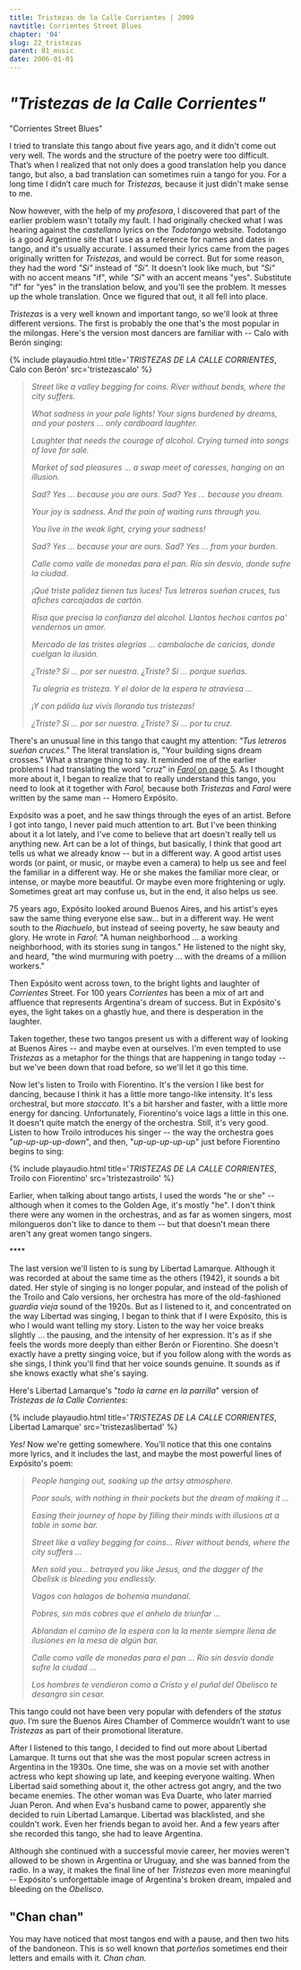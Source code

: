 ```yaml
---
title: Tristezas de la Calle Corrientes | 2009
navtitle: Corrientes Street Blues
chapter: '04'
slug: 22_tristezas
parent: 01_music
date: 2006-01-01
---
```


# _"Tristezas de la Calle Corrientes"_
"Corrientes Street Blues"

I tried to translate this tango about five years ago, and it didn't come out very well. The words and the structure of the poetry were too difficult. That’s when I realized that not only does a good translation help you dance tango, but also, a bad translation can sometimes ruin a tango for you. For a long time I didn’t care much for _Tristezas,_ because it just didn't make sense to me.

Now however, with the help of my _profesora_, I discovered that part of the earlier problem wasn't totally my fault. I had originally checked what I was hearing against the _castellano_ lyrics on the _Todotango_ website. Todotango is a good Argentine site that I use as a reference for names and dates in tango, and it's usually accurate. I assumed their lyrics came from the pages originally written for _Tristezas,_ and would be correct. But for some reason, they had the word _"Si"_ instead of _"Sí"._ It doesn't look like much, but _"Si"_ with no accent means "if", while _"Sí"_ with an accent means "yes". Substitute "if" for "yes" in the translation below, and you'll see the problem. It messes up the whole translation. Once we figured that out, it all fell into place.

_Tristezas_ is a very well known and important tango, so we'll look at three different versions. The first is probably the one that's the most popular in the milongas. Here's the version most dancers are familiar with -- Calo with Berón singing:

{% include playaudio.html
title='_TRISTEZAS DE LA CALLE CORRIENTES_, Calo con Berón'
src='tristezascalo' %}

> _Street like a valley
> begging for coins.
> River without bends,
> where the city suffers._
>
> _What sadness
> in your pale lights!
> Your signs burdened
> by dreams,
> and your posters ...
> only cardboard laughter._
>
> _Laughter that needs
> the courage of alcohol.
> Crying turned into songs
> of love for sale._
>
> _Market of sad pleasures ...
> a swap meet of caresses,
> hanging on an illusion._
>
> _Sad?  Yes ...
> because you are ours.
> Sad?  Yes ...
> because you dream._
>
> _Your joy is sadness.
> And the pain of waiting
> runs through you._
>
> _You live in the weak light,
> crying your sadness!_
>
> _Sad?  Yes ...
> because your are ours.
> Sad?  Yes ...
> from your burden._
>
> _Calle como valle
> de monedas para el pan.
> Río sin desvío,
> donde sufre la ciudad_.
>
> _¡Qué triste palidez
> tienen tus luces!
> Tus letreros
> sueñan cruces,
> tus afiches
> carcajadas de cartón._
>
> _Risa que precisa
> la confianza del alcohol.
> Llantos hechos cantos
> pa' vendernos un amor._
>
> _Mercado de las tristes alegrías ...
> cambalache de caricias,
> donde cuelgan la ilusión._
>
> _¿Triste? Sí ...
> por ser nuestra.
> ¿Triste? Sí ...
> porque sueñas._
>
> _Tu alegría es tristeza.
> Y el dolor de la espera
> te atraviesa ..._
>
> _¡Y con pálida luz
> vivís llorando tus tristezas!_
>
> _¿Triste? Sí ...
> por ser nuestra.
> ¿Triste? Sí ...
> por tu cruz._

There's an unusual line in this tango that caught my attention: _"Tus letreros sueñan cruces."_ The literal translation is, "Your building signs dream crosses." What a strange thing to say. It reminded me of the earlier problems I had translating the word "_cruz_" in [_Farol_ on page 5](/04/05_farol). As I thought more about it, I began to realize that to really understand this tango, you need to look at it together with _Farol,_ because both _Tristezas_ and _Farol_ were written by the same man -- Homero Expósito.

Expósito was a poet, and he saw things through the eyes of an artist. Before I got into tango, I never paid much attention to art. But I've been thinking about it a lot lately, and I've come to believe that art doesn't really tell us anything new. Art can be a lot of things, but basically, I think that good art tells us what we already know -- but in a different way. A good artist uses words (or paint, or music, or maybe even a camera) to help us see and feel the familiar in a different way. He or she makes the familiar more clear, or intense, or maybe more beautiful. Or maybe even more frightening or ugly. Sometimes great art may confuse us, but in the end, it also helps us see.

75 years ago, Expósito looked around Buenos Aires, and his artist's eyes saw the same thing everyone else saw... but in a different way. He went south to the _Riachuelo_, but instead of seeing poverty, he saw beauty and glory. He wrote in _Farol_: "A human neighborhood ... a working neighborhood, with its stories sung in tangos." He listened to the night sky, and heard, "the wind murmuring with poetry ... with the dreams of a million workers."

Then Expósito went across town, to the bright lights and laughter of _Corrientes_ Street. For 100 years _Corrientes_ has been a mix of art and affluence that represents Argentina's dream of success. But in Expósito's eyes, the light takes on a ghastly hue, and there is desperation in the laughter.

Taken together, these two tangos present us with a different way of looking at Buenos Aires -- and maybe even at ourselves. I'm even tempted to use _Tristezas_ as a metaphor for the things that are happening in tango today -- but we've been down that road before, so we'll let it go this time.

Now let's listen to Troilo with Fiorentino. It's the version I like best for dancing, because I think it has a little more tango-like intensity. It's less orchestral, but more _staccato._ It's a bit harsher and faster, with a little more energy for dancing. Unfortunately, Fiorentino's voice lags a little in this one. It doesn't quite match the energy of the orchestra. Still, it's very good. Listen to how Troilo introduces his singer -- the way the orchestra goes "_up-up-up-up-down_", and then, "_up-up-up-up-up_" just before Fiorentino begins to sing:



{% include playaudio.html
title='_TRISTEZAS DE LA CALLE CORRIENTES_, Troilo con Fiorentino'
src='tristezastroilo' %}

Earlier, when talking about tango artists, I used the words "he or she" -- although when it comes to the Golden Age, it's mostly "he". I don't think there were any women in the orchestras, and as far as women singers, most milongueros don't like to dance to them -- but that doesn't mean there aren't any great women tango singers.

\*\*\*\*

The last version we'll listen to is sung by Libertad Lamarque. Although it was recorded at about the same time as the others (1942), it sounds a bit dated. Her style of singing is no longer popular, and instead of the polish of the Troilo and Calo versions, her orchestra has more of the old-fashioned _guardia vieja_ sound of the 1920s. But as I listened to it, and concentrated on the way Libertad was singing, I began to think that if I were Expósito, this is who I would want telling my story. Listen to the way her voice breaks slightly ... the pausing, and the intensity of her expression. It's as if she feels the words more deeply than either Berón or Fiorentino. She doesn't exactly have a pretty singing voice, but if you follow along with the words as she sings, I think you'll find that her voice sounds genuine. It sounds as if she knows exactly what she's saying.

Here's Libertad Lamarque's "_todo la carne en la parrilla_" version of _Tristezas de la Calle Corrientes_:

{% include playaudio.html
title='_TRISTEZAS DE LA CALLE CORRIENTES_, Libertad Lamarque'
src='tristezaslibertad' %}

_Yes!_ Now we're getting somewhere. You'll notice that this one contains more lyrics, and it includes the last, and maybe the most powerful lines of Expósito's poem:

> _People hanging out,
> soaking up the artsy atmosphere._
>
> _Poor souls,
> with nothing in their pockets
> but the dream of making it ..._
>
> _Easing their journey
> of hope by
> filling their minds
> with illusions
> at a table in some bar._
>
> _Street like a valley
> begging for coins...
> River without bends,
> where the city suffers ..._
>
> _Men sold you...
> betrayed you like Jesus,
> and the dagger
> of the Obelisk
> is bleeding you endlessly._
>
> _Vagos con halagos
> de bohemia mundanal._
>
> _Pobres,
> sin más cobres
> que el anhelo de triunfar ..._
>
> _Ablandan el camino
> de la espera con la
> la mente siempre
> llena de ilusiones
> en la mesa de algún bar._
>
> _Calle como valle
> de monedas para el pan ...
> Río sin desvío
> donde sufre la ciudad ..._
>
> _Los hombres te vendieron
> como a Cristo y el
> puñal del Obelisco
> te desangra
> sin cesar._

This tango could not have been very popular with defenders of the _status quo_. I’m sure the Buenos Aires Chamber of Commerce wouldn’t want to use _Tristezas_ as part of their promotional literature.

After I listened to this tango, I decided to find out more about Libertad Lamarque. It turns out that she was the most popular screen actress in Argentina in the 1930s. One time, she was on a movie set with another actress who kept showing up late, and keeping everyone waiting. When Libertad said something about it, the other actress got angry, and the two became enemies. The other woman was Eva Duarte, who later married Juan Peron. And when Eva's husband came to power, apparently she decided to ruin Libertad Lamarque. Libertad was blacklisted, and she couldn't work. Even her friends began to avoid her. And a few years after she recorded this tango, she had to leave Argentina.

Although she continued with a successful movie career, her movies weren't allowed to be shown in Argentina or Uruguay, and she was banned from the radio. In a way, it makes the final line of her _Tristezas_ even more meaningful -- Expósito's unforgettable image of Argentina's broken dream, impaled and bleeding on the _Obelisco_.

## "Chan chan"

You may have noticed that most tangos end with a pause, and then two hits of the bandoneon. This is so well known that _porteños_ sometimes end their letters and emails with it. _Chan chan._
